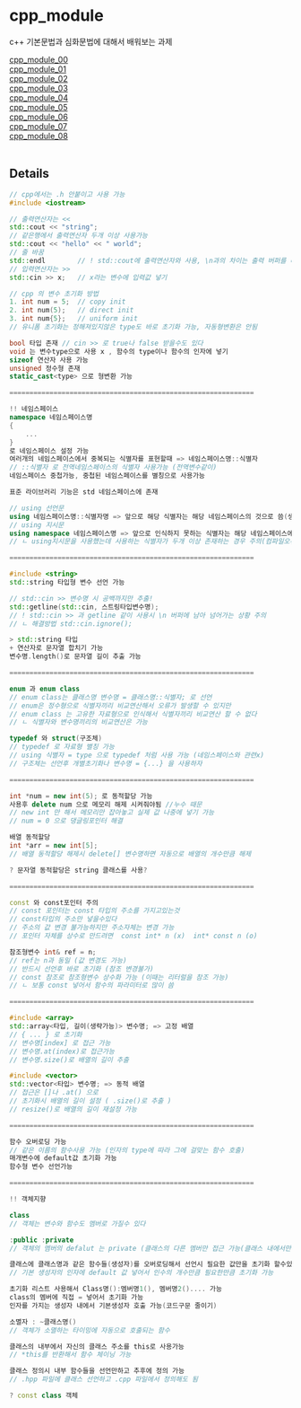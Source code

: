 # cpp_module
c++ 기본문법과 심화문법에 대해서 배워보는 과제  
  
[cpp_module_00](https://github.com/tozggg/cpp_module/tree/master/cpp_module_00)  
[cpp_module_01](https://github.com/tozggg/cpp_module/tree/master/cpp_module_01)  
[cpp_module_02](https://github.com/tozggg/cpp_module/tree/master/cpp_module_02)  
[cpp_module_03](https://github.com/tozggg/cpp_module/tree/master/cpp_module_03)  
[cpp_module_04](https://github.com/tozggg/cpp_module/tree/master/cpp_module_04)  
[cpp_module_05](https://github.com/tozggg/cpp_module/tree/master/cpp_module_05)  
[cpp_module_06](https://github.com/tozggg/cpp_module/tree/master/cpp_module_06)  
[cpp_module_07](https://github.com/tozggg/cpp_module/tree/master/cpp_module_07)  
[cpp_module_08](https://github.com/tozggg/cpp_module/tree/master/cpp_module_08)
<br>
<br>
## Details
```cpp
// cpp에서는 .h 안붙이고 사용 가능
#include <iostream>

// 출력연산자는 <<
std::cout << "string";
// 같은행에서 출력연산자 두개 이상 사용가능
std::cout << "hello" << " world";
// 줄 바꿈
std::endl        // ! std::cout에 출력연산자와 사용, \n과의 차이는 출력 버퍼를 비운다?
// 입력연산자는 >>
std::cin >> x;   // x라는 변수에 입력값 넣기

// cpp 의 변수 초기화 방법
1. int num = 5;  // copy init
2. int num(5);   // direct init
3. int num{5};   // uniform init
// 유니폼 초기화는 정해져있지않은 type도 바로 초기화 가능, 자동형변환은 안됨

bool 타입 존재 // cin >> 로 true나 false 받을수도 있다
void 는 변수type으로 사용 x , 함수의 type이나 함수의 인자에 넣기
sizeof 연산자 사용 가능
unsigned 정수형 존재
static_cast<type> 으로 형변환 가능

=============================================================

!! 네임스페이스
namespace 네임스페이스명
{
	...
}
로 네임스페이스 설정 가능
여러개의 네임스페이스에서 중복되는 식별자를 표현할때 => 네임스페이스명::식별자
// ::식별자 로 전역네임스페이스의 식별자 사용가능 (전역변수같이)
네임스페이스 중첩가능, 중첩된 네임스페이스를 별칭으로 사용가능

표준 라이브러리 기능은 std 네임스페이스에 존재

// using 선언문
using 네임스페이스명::식별자명 => 앞으로 해당 식별자는 해당 네임스페이스의 것으로 씀(생략)
// using 지시문
using namespace 네임스페이스명 => 앞으로 인식하지 못하는 식별자는 해당 네임스페이스에서 찾는다
// ㄴ using지시문을 사용했는데 사용하는 식별자가 두개 이상 존재하는 경우 주의(컴파일오류)

=============================================================

#include <string>
std::string 타입형 변수 선언 가능

// std::cin >> 변수명 시 공백까지만 추출!
std::getline(std::cin, 스트링타입변수명);
// ! std::cin >> 과 getline 같이 사용시 \n 버퍼에 남아 넘어가는 상황 주의
// ㄴ 해결방법 std::cin.ignore();

> std::string 타입
+ 연산자로 문자열 합치기 가능
변수명.length()로 문자열 길이 추출 가능

=============================================================

enum 과 enum class
// enum class는 클래스명 변수명 = 클래스명::식별자; 로 선언
// enum은 정수형으로 식별자끼리 비교연산해서 오류가 발생할 수 있지만
// enum class 는 고유한 자료형으로 인식해서 식별자끼리 비교연산 할 수 없다
// ㄴ 식별자와 변수명끼리의 비교연산은 가능

typedef 와 struct(구조체)
// typedef 로 자료형 별칭 가능
// using 식별자 = type 으로 typedef 처럼 사용 가능 (네임스페이스와 관련x)
// 구조체는 선언후 개별초기화나 변수명 = {...} 을 사용하자

=============================================================

int *num = new int(5); 로 동적할당 가능
사용후 delete num 으로 메모리 해제 시켜줘야됨 //누수 때문
// new int 만 해서 메모리만 잡아놓고 실제 값 나중에 넣기 가능
// num = 0 으로 댕글링포인터 해결

배열 동적할당
int *arr = new int[5];
// 배열 동적할당 해제시 delete[] 변수명하면 자동으로 배열의 개수만큼 해제

? 문자열 동적할당은 string 클래스를 사용?

=============================================================

const 와 const포인터 주의
// const 포인터는 const 타입의 주소를 가지고있는것
// const타입의 주소만 넣을수있다
// 주소의 값 변경 불가능하지만 주소자체는 변경 가능
// 포인터 자체를 상수로 만드려면  const int* n (x)  int* const n (o)

참조형변수 int& ref = n;
// ref는 n과 동일 (값 변경도 가능)
// 반드시 선언후 바로 초기화 (참조 변경불가)
// const 참조로 참조형변수 상수화 가능 (이때는 리터럴을 참조 가능)
// ㄴ 보통 const 넣어서 함수의 파라미터로 많이 씀

=============================================================

#include <array>
std::array<타입, 길이(생략가능)> 변수명; => 고정 배열
// { ... } 로 초기화
// 변수명[index] 로 접근 가능
// 변수명.at(index)로 접근가능
// 변수명.size()로 배열의 길이 추출

#include <vector>
std::vector<타입> 변수명; => 동적 배열
// 접근은 []나 .at() 으로
// 초기화시 배열의 길이 설정 ( .size()로 추출 )
// resize()로 배열의 길이 재설정 가능

=============================================================

함수 오버로딩 가능
// 같은 이름의 함수사용 가능 (인자의 type에 따라 그에 걸맞는 함수 호출)
매개변수에 default값 초기화 가능
함수형 변수 선언가능

=============================================================

!! 객체지향

class
// 객체는 변수와 함수도 멤버로 가질수 있다

:public :private
// 객체의 멤버의 defalut 는 private (클래스의 다른 멤버만 접근 가능(클래스 내에서만))

클래스에 클래스명과 같은 함수들(생성자)를 오버로딩해서 선언시 필요한 값만을 초기화 할수있다.
// 기본 생성자의 인자에 default 값 넣어서 인수의 개수만큼 필요한만큼 초기화 가능

초기화 리스트 사용해서 Class명():멤버명1(), 멤버명2().... 가능
class의 멤버에 직접 = 넣어서 초기화 가능
인자를 가지는 생성자 내에서 기본생성자 호출 가능(코드구문 줄이기)

소멸자 : ~클래스명()
// 객체가 소멸하는 타이밍에 자동으로 호출되는 함수

클래스의 내부에서 자신의 클래스 주소를 this로 사용가능
// *this를 반환해서 함수 체이닝 가능

클래스 정의시 내부 함수들을 선언만하고 추후에 정의 가능
// .hpp 파일에 클래스 선언하고 .cpp 파일에서 정의해도 됨 

? const class 객체
```
